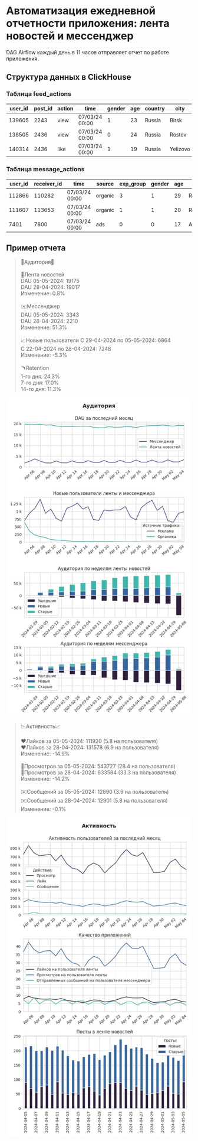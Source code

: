 <h1>Автоматизация ежедневной отчетности приложения: лента новостей и мессенджер</h1>

<p>DAG Airflow каждый день в 11 часов отправляет отчет по работе приложения.</p>

<h2>Структура данных в ClickHouse</h2>
<h3>Таблица feed_actions</h3>
<table>
  <thead>
    <tr>
      <th>user_id</th>
      <th>post_id</th>
      <th>action</th>
      <th>time</th>
      <th>gender</th>
      <th>age</th>
      <th>country</th>
      <th>city</th>
      <th>os</th>
      <th>source</th>
      <th>exp_group</th>
    </tr>
  </thead>
  <tbody>
    <tr>
      <td>139605</td>
      <td>2243</td>
      <td>view</td>
      <td>07/03/24 00:00</td>
      <td>1</td>
      <td>23</td>
      <td>Russia</td>
      <td>Birsk</td>
      <td>iOS</td>
      <td>organic</td>
      <td>0</td>
    </tr>
    <tr>
      <td>138505</td>
      <td>2436</td>
      <td>view</td>
      <td>07/03/24 00:00</td>
      <td>0</td>
      <td>24</td>
      <td>Russia</td>
      <td>Rostov</td>
      <td>Android</td>
      <td>organic</td>
      <td>1</td>
    </tr>
    <tr>
      <td>140314</td>
      <td>2436</td>
      <td>like</td>
      <td>07/03/24 00:00</td>
      <td>1</td>
      <td>19</td>
      <td>Russia</td>
      <td>Yelizovo</td>
      <td>Android</td>
      <td>organic</td>
      <td>3</td>
    </tr>
  </tbody>
</table>

<h3>Таблица message_actions</h3>
<table>
  <thead>
    <tr>
      <th>user_id</th>
      <th>receiver_id</th>
      <th>time</th>
      <th>source</th>
      <th>exp_group</th>
      <th>gender</th>
      <th>age</th>
      <th>country</th>
      <th>city</th>
      <th>os</th>     
    </tr>
  </thead>
  <tbody>
    <tr>
      <td>112866</td>
      <td>110282</td>
      <td>07/03/24 00:00</td>
      <td>organic</td>
      <td>3</td>
      <td>1</td>
      <td>29</td>
      <td>Russia</td>
      <td>Moscow</td>
      <td>Android</td>
    </tr>
    <tr>
      <td>111607</td>
      <td>113653</td>
      <td>07/03/24 00:00</td>
      <td>organic</td>
      <td>1</td>
      <td>1</td>
      <td>20</td>
      <td>Russia</td>
      <td>Barnaul</td>
      <td>Android</td>
    </tr>
    <tr>
      <td>7401</td>
      <td>7800</td>
      <td>07/03/24 00:00</td>
      <td>ads</td>
      <td>0</td>
      <td>0</td>
      <td>17</td>
      <td>Azerbaijan</td>
      <td>Ağdaş</td>
      <td>iOS</td>
    </tr>
  </tbody>
</table>

<h2>Пример отчета</h2>

<blockquote>
  <p>
    👨Аудитория👩 <br>
    <br>
    📰Лента новостей<br>
    DAU 05-05-2024: 19175<br>
    DAU 28-04-2024: 19017<br>
    Изменение: 0.8%<br>
    <br>
    ✉️Мессенджер<br>
    DAU 05-05-2024: 3343<br>
    DAU 28-04-2024: 2210<br>
    Изменение: 51.3%<br>
    <br>
    📈Новые пользователи
    C 29-04-2024 по 05-05-2024: 6864<br>
    C 22-04-2024 по 28-04-2024: 7248<br>
    Изменение: -5.3%<br>
    <br>
    🪃Retention<br>
    1-го дня: 24.3%<br>
    7-го дня: 17.0%<br>
    14-го дня: 11.3%
  </p>
</blockquote>
<img src="users_report.jpg">

<blockquote>
  <p>
    📉Активность📈<br>
    <br>
    ❤️Лайков за 05-05-2024: 111920 (5.8 на пользователя)<br>
    ❤️Лайков за 28-04-2024: 131578 (6.9 на пользователя)<br>
    Изменение: -14.9%<br>
    <br>
    👀Просмотров за 05-05-2024: 543727 (28.4 на пользователя)<br>
    👀Просмотров за 28-04-2024: 633584 (33.3 на пользователя)<br>
    Изменение: -14.2%<br>
    <br>
    ✉️Сообщений за 05-05-2024: 12890 (3.9 на пользователя)<br>
    ✉️Сообщений за 28-04-2024: 12901 (5.8 на пользователя)<br>
    Изменение: -0.1%
  </p>
</blockquote>
<img src="activity_report.jpg">
